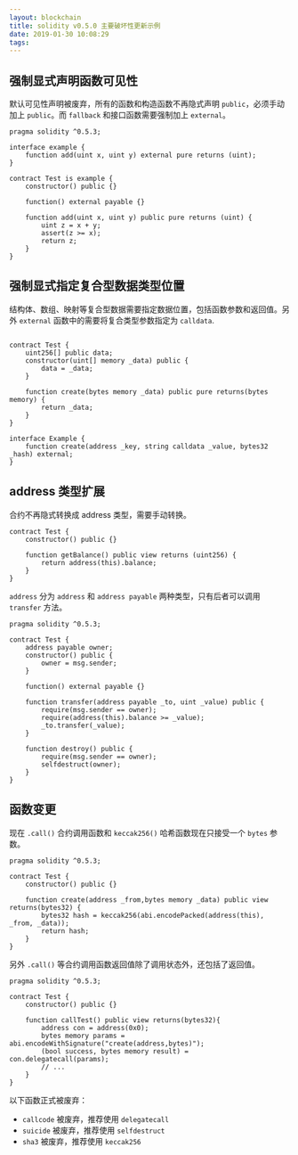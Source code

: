 ```yaml
---
layout: blockchain
title: solidity v0.5.0 主要破坏性更新示例
date: 2019-01-30 10:08:29
tags:
---
```


## 强制显式声明函数可见性

默认可见性声明被废弃，所有的函数和构造函数不再隐式声明 `public`，必须手动加上 `public`。而 `fallback` 和接口函数需要强制加上 `external`。

```solidity
pragma solidity ^0.5.3;

interface example {
    function add(uint x, uint y) external pure returns (uint);
}

contract Test is example {
    constructor() public {}

    function() external payable {}

    function add(uint x, uint y) public pure returns (uint) {
        uint z = x + y;
        assert(z >= x);
        return z;
    }
}
```

## 强制显式指定复合型数据类型位置

结构体、数组、映射等复合型数据需要指定数据位置，包括函数参数和返回值。另外 `external` 函数中的需要将复合类型参数指定为 `calldata`.

```solidity

contract Test {
    uint256[] public data;
    constructor(uint[] memory _data) public {
        data = _data;
    }
    
    function create(bytes memory _data) public pure returns(bytes memory) {
        return _data;
    }
}

interface Example {
    function create(address _key, string calldata _value, bytes32 _hash) external;
}
```

## address 类型扩展

合约不再隐式转换成 address 类型，需要手动转换。

```solidity
contract Test {
    constructor() public {}
    
    function getBalance() public view returns (uint256) {
        return address(this).balance;
    }
}
```

`address` 分为 `address` 和 `address payable` 两种类型，只有后者可以调用 `transfer` 方法。

```solidity
pragma solidity ^0.5.3;

contract Test {
    address payable owner;
    constructor() public {
        owner = msg.sender;
    }
    
    function() external payable {}
    
    function transfer(address payable _to, uint _value) public {
        require(msg.sender == owner);
        require(address(this).balance >= _value);
        _to.transfer(_value);
    }

    function destroy() public {
        require(msg.sender == owner);
        selfdestruct(owner);
    }
}
```


## 函数变更

现在 `.call()` 合约调用函数和 `keccak256()` 哈希函数现在只接受一个 `bytes` 参数。

```solidity
pragma solidity ^0.5.3;

contract Test {
    constructor() public {}
    
    function create(address _from,bytes memory _data) public view returns(bytes32) {
        bytes32 hash = keccak256(abi.encodePacked(address(this), _from, _data));
        return hash;
    }
}
```

另外 `.call()` 等合约调用函数返回值除了调用状态外，还包括了返回值。

```solidity
pragma solidity ^0.5.3;

contract Test {
    constructor() public {}

    function callTest() public view returns(bytes32){
        address con = address(0x0);
        bytes memory params = abi.encodeWithSignature("create(address,bytes)");
        (bool success, bytes memory result) = con.delegatecall(params);
        // ...
    }
}
```

以下函数正式被废弃：

- `callcode` 被废弃，推荐使用 `delegatecall`
- `suicide` 被废弃，推荐使用 `selfdestruct`
- `sha3` 被废弃，推荐使用 `keccak256`

